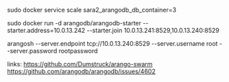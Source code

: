 sudo docker service scale sara2_arangodb_db_container=3

sudo docker run -d arangodb/arangodb-starter     --starter.address=10.0.13.242     --starter.join 10.0.13.241:8529,10.0.13.240:8529

arangosh --server.endpoint tcp://10.0.13.240:8529 --server.username root --server.password rootpassword

links:
https://github.com/Dumstruck/arango-swarm
https://github.com/arangodb/arangodb/issues/4602


